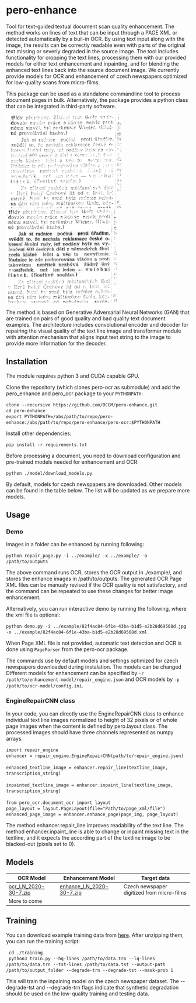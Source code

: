 # pero-enhance

Tool for text-guided textual document scan quality enhancement. The method works on lines of text that can be input through a PAGE XML or detected automatically by a buil-in OCR. By using text input along with the image, the results can be correctly readable even with parts of the original text missing or severly degraded in the source image. The tool includes functionality for cropping the text lines, processing them with our provided  models for either text enhancement and inpainting, and for blending the enhanced text lines back into the source document image. We currently provide models for OCR and enhancement of czech newspapers optimized for low-quality scans from micro-films.

This package can be used as a standalone commandline tool to process document pages in bulk. Alternatively, the package provides a python class that can be integrated in third-party software.

<img src="images/orig.png" height="256"> <img src="images/enhanced_correct.png" height="256">

The method is based on Generative Adversarial Neural Networks (GAN) that are trained on pairs of good quality and bad quality text document examples. The architecture includes convolutional encoder and decoder for repairing the visual quality of the text line image and transformer module with attention mechanism that aligns input text string to the image to provide more information for the decoder.

## Installation
The module requires python 3 and CUDA capable GPU.

Clone the repository (which clones pero-ocr as submodule) and add the pero_enhance and pero_ocr package to your `PYTHONPATH`:
```
clone --recursive https://github.com/DCGM/pero-enhance.git
cd pero-enhance
export PYTHONPATH=/abs/path/to/repo/pero-enhance:/abs/path/to/repo/pero-enhance/pero-ocr:$PYTHONPATH
```
Install other dependencies:
```
pip install -r requirements.txt
```
Before processing a document, you need to download configuration and pre-trained models needed for enhancement and OCR: 
```
python ./model/download_models.py
```
By default, models for czech newspapers are downloaded. Other models can be found in the table below. The list will be updated as we prepare more models.

## Usage
### Demo
Images in a folder can be enhanced by running following:
```
python repair_page.py -i ../example/ -x ../example/ -o /path/to/outputs
```
The above command runs OCR, stores the OCR output in ./example/, and stores the enhance images in /path/to/outputs. The generated OCR Page XML files can be manualy revised if the OCR quality is not satisfactory, and the command can be repeated to use these changes for better image enhancement.

Alternatively, you can run interactive demo by running the following, where the xml file is optional:
```
python demo.py -i ../example/82f4ac84-6f1e-43ba-b1d5-e2b28d69508d.jpg -x ../example/82f4ac84-6f1e-43ba-b1d5-e2b28d69508d.xml
```
When Page XML file is not provided, automatic text detection and OCR is done using `PageParser` from the pero-ocr package. 

The commands use by default models and settings optimized for czech newspapers downloaded during instalation. The models can be changed Different models for enhancement can be specified by `-r /path/to/enhancement-model/repair_engine.json` and OCR models by `-p /path/to/ocr-model/config.ini`. 

### EngineRepairCNN class
In your code, you can directly use the EngineRepairCNN class to enhance individual text line images normalized to height of 32 pixels or of whole page images when the content is  defined by pero.layout class. The processed images should have three channels represented as numpy arrays.
```
import repair_engine
enhancer = repair_engine.EngineRepairCNN(path/to/repair_engine.json)

enhanced_textline_image = enhancer.repair_line(textline_image, transcription_string)

inpainted_textline_image = enhancer.inpaint_line(textline_image, transcription_string)

from pero_ocr.document_ocr import layout
page_layout = layout.PageLayout(file="Path/to/page_xml/file")
enhanced_page_image = enhancer.enhance_page(page_img, page_layout)
```
The method enhancer.repair_line improves readability of the text line. The method enhancer.inpaint_line is able to change or inpaint missing text in the textline, and it expects the according part of the textline image to be blacked-out (pixels set to 0).

## Models

 | OCR Model | Enhancement Model | Target data |
 | --- | --- | --- |
 | [ocr_LN_2020-30-7.zip](http://www.fit.vutbr.cz/~ikodym/public_models/ocr_LN_2020-30-7.zip) | [enhance_LN_2020-30-7.zip](http://www.fit.vutbr.cz/~ikodym/public_models/enhancement_LN_2020-30-7.zip) | Czech newspaper digitized from micro-films |
 | More to come | | |
 
 ## Training
 You can download example training data from [here](https://www.fit.vutbr.cz/~ikodym/LN_repair_data.zip). After unzipping them, you can run the training script:
```
 cd ./training
 python3 train.py --hq-lines /path/to/data.trn --lq-lines /path/to/data.trn --tst-lines /path/to/data.tst --output-path /path/to/output_folder --degrade-trn --degrade-tst --mask-prob 1
```
 This will train the inpaining model on the czech newspaper dataset. The --degrade-tst and --degrade-trn flags indicate that synthetic degradation should be used on the low-quality training and testing data.
